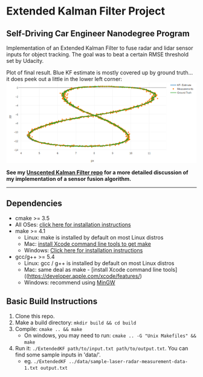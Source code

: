 # Extended Kalman Filter Project
## Self-Driving Car Engineer Nanodegree Program

Implementation of an Extended Kalman Filter to fuse radar and lidar sensor inputs for object tracking. The goal was to beat a certain RMSE threshold set by Udacity.

Plot of final result. Blue KF estimate is mostly covered up by ground truth... it does peek out a little in the lower left corner:
![final result](Docs/dataset1_plot.png)

**See my [Unscented Kalman Filter repo](https://github.com/merbar/CarND-Unscented-Kalman-Filter-Project) for a more detailed discussion of my implementation of a sensor fusion algorithm.**

---

## Dependencies

* cmake >= 3.5
 * All OSes: [click here for installation instructions](https://cmake.org/install/)
* make >= 4.1
  * Linux: make is installed by default on most Linux distros
  * Mac: [install Xcode command line tools to get make](https://developer.apple.com/xcode/features/)
  * Windows: [Click here for installation instructions](http://gnuwin32.sourceforge.net/packages/make.htm)
* gcc/g++ >= 5.4
  * Linux: gcc / g++ is installed by default on most Linux distros
  * Mac: same deal as make - [install Xcode command line tools]((https://developer.apple.com/xcode/features/)
  * Windows: recommend using [MinGW](http://www.mingw.org/)

## Basic Build Instructions

1. Clone this repo.
2. Make a build directory: `mkdir build && cd build`
3. Compile: `cmake .. && make` 
   * On windows, you may need to run: `cmake .. -G "Unix Makefiles" && make`
4. Run it: `./ExtendedKF path/to/input.txt path/to/output.txt`. You can find
   some sample inputs in 'data/'.
    - eg. `./ExtendedKF ../data/sample-laser-radar-measurement-data-1.txt output.txt`
